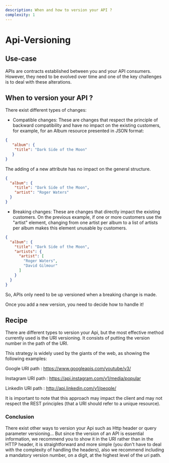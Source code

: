 ```yaml
---
description: When and how to version your API ?
complexity: 1
---
```


# Api-Versioning

## Use-case

APIs are contracts established between you and your API consumers. However, they need to be evolved over time and one of the key challenges is to deal with these alterations.


## When to version your API ?

There exist different types of changes: 

- Compatible changes: These are changes that respect the principle of backward compatibility and have no impact on the existing customers, for example, for an Album resource presented in JSON format:
```json
{
   "album": {
    "title": "Dark Side of the Moon"
   }
}
```
The adding of a new attribute has no impact on the general structure.  
```json
{
  "album": {
    "title": "Dark Side of the Moon",
    "artist": "Roger Waters"
  }  
}
```
- Breaking changes: These are changes that directly impact the existing customers. On the previous example, if one or more customers use the "artist" element, changing from one artist per album to a list of artists per album makes this element unusable by customers.
```json
{
  "album": {
    "title": "Dark Side of the Moon",
    "artists": {
      "artist": [
        "Roger Waters",
        "David Gilmour"
      ]
    }
  }
}
```
So, APIs only need to be up versioned when a breaking change is made. 

Once you add a new version, you need to decide how to handle it!

## Recipe

There are different types to version your Api, but the most effective method currently used is the URI versioning. 
It consists of putting the version number in the path of the URI.

This strategy is widely used by the giants of the web, as showing the following examples: 


Google URI path : 
https://www.googleapis.com/youtube/v3/

Instagram	URI path : 
https://api.instagram.com/v1/media/popular

LinkedIn URI path : 
http://api.linkedin.com/v1/people/


It is important to note that this approach may impact the client and may not respect the REST principles (that a URI should refer to a unique resource).

### Conclusion

There exist other ways to version your Api such as Http header or query parameter versioning...
But since the version of an API is essential information, we recommend you to show it in the URI rather than in the HTTP header, it is straightforward and more simple (you don't have to deal with the complexity of handling the headers), also we recommend including a mandatory version number, on a digit, at the highest level of the uri path.